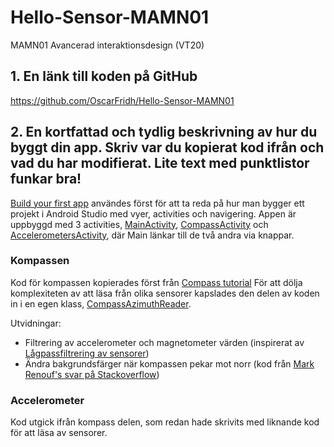 # Hello-Sensor-MAMN01
MAMN01 Avancerad interaktionsdesign (VT20)

## 1. En länk till koden på GitHub
https://github.com/OscarFridh/Hello-Sensor-MAMN01

## 2. En kortfattad och tydlig beskrivning av hur du byggt din app. Skriv var du kopierat kod ifrån och vad du har modifierat. Lite text med punktlistor funkar bra!

[Build your first app](https://developer.android.com/training/basics/firstapp/index.html) användes först för att ta reda på hur man bygger ett projekt i Android Studio med vyer, activities och navigering.
Appen är uppbyggd med 3 activities, [MainActivity](app/src/main/java/com/example/myfirstapp/MainActivity.java), [CompassActivity](app/src/main/java/com/example/myfirstapp/CompassActivity.java) och [AccelerometersActivity](app/src/main/java/com/example/myfirstapp/AccelerometersActivity.java), där Main länkar till de två andra via knappar.

### Kompassen
Kod för kompassen kopierades först från [Compass tutorial](https://www.wlsdevelop.com/index.php/en/blog?option=com_content&view=article&id=38)
För att dölja komplexiteten av att läsa från olika sensorer kapslades den delen av koden in i en egen klass, [CompassAzimuthReader](app/src/main/java/com/example/myfirstapp/CompassAzimuthReader.java).

Utvidningar:
* Filtrering av accelerometer och magnetometer värden (inspirerat av [Lågpassfiltrering av sensorer](https://www.built.io/blog/applying-low-pass-filter-to-android-sensor-s-readings))
* Ändra bakgrundsfärger när kompassen pekar mot norr (kod från [Mark Renouf's svar på Stackoverflow](https://stackoverflow.com/questions/4414673/android-color-between-two-colors-based-on-percentage))

### Accelerometer
Kod utgick ifrån kompass delen, som redan hade skrivits med liknande kod för att läsa av sensorer.
